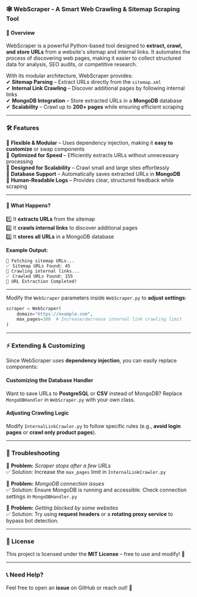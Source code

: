 ### **🕸 WebScraper - A Smart Web Crawling & Sitemap Scraping Tool**  

#### **🚀 Overview**  
WebScraper is a powerful Python-based tool designed to **extract, crawl, and store URLs** from a website's sitemap and internal links. It automates the process of discovering web pages, making it easier to collect structured data for analysis, SEO audits, or competitive research.  

With its modular architecture, WebScraper provides:  
✔ **Sitemap Parsing** – Extract URLs directly from the `sitemap.xml`  
✔ **Internal Link Crawling** – Discover additional pages by following internal links  
✔ **MongoDB Integration** – Store extracted URLs in a **MongoDB** database  
✔ **Scalability** – Crawl up to **200+ pages** while ensuring efficient scraping  

---

### **🛠 Features**  
🔹 **Flexible & Modular** – Uses dependency injection, making it **easy to customize** or swap components  
🔹 **Optimized for Speed** – Efficiently extracts URLs without unnecessary processing  
🔹 **Designed for Scalability** – Crawl small and large sites effortlessly  
🔹 **Database Support** – Automatically saves extracted URLs in **MongoDB**  
🔹 **Human-Readable Logs** – Provides clear, structured feedback while scraping  

---



#### **🎯 What Happens?**
1️⃣ It **extracts URLs** from the sitemap  
2️⃣ It **crawls internal links** to discover additional pages  
3️⃣ It **stores all URLs** in a MongoDB database  

**Example Output:**  
```
📌 Fetching sitemap URLs...
✅ Sitemap URLs Found: 45
🚀 Crawling internal links...
✅ Crawled URLs Found: 155
🎯 URL Extraction Completed!
```

---


Modify the `WebScraper` parameters inside `WebScraper.py` to **adjust settings**:  
```python
scraper = WebScraper(
    domain="https://example.com", 
    max_pages=300  # Increase/decrease internal link crawling limit
)
```

---

### **⚡ Extending & Customizing**
Since WebScraper uses **dependency injection**, you can easily replace components:  

#### **Customizing the Database Handler**
Want to save URLs to **PostgreSQL** or **CSV** instead of MongoDB? Replace `MongoDBHandler` in `WebScraper.py` with your own class.

#### **Adjusting Crawling Logic**
Modify `InternalLinkCrawler.py` to follow specific rules (e.g., **avoid login pages** or **crawl only product pages**).  

---

### **🐞 Troubleshooting**
🔹 **Problem:** *Scraper stops after a few URLs*  
✅ Solution: Increase the `max_pages` limit in `InternalLinkCrawler.py`  

🔹 **Problem:** *MongoDB connection issues*  
✅ Solution: Ensure MongoDB is running and accessible. Check connection settings in `MongoDBHandler.py`

🔹 **Problem:** *Getting blocked by some websites*  
✅ Solution: Try using **request headers** or a **rotating proxy service** to bypass bot detection.

---

### **📜 License**
This project is licensed under the **MIT License** – free to use and modify! 🎉  

---

### **📞 Need Help?**
Feel free to open an **issue** on GitHub or reach out! 🚀  
